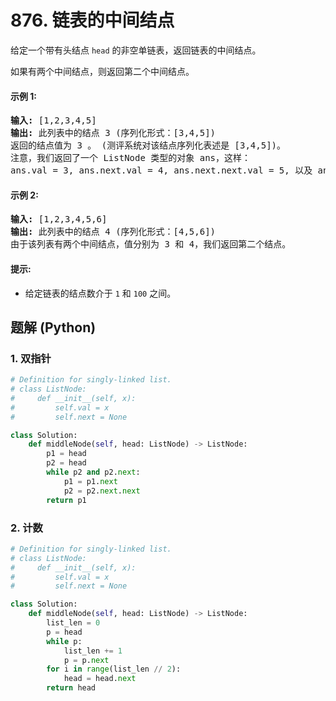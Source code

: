# 876. 链表的中间结点
给定一个带有头结点 ```head``` 的非空单链表，返回链表的中间结点。

如果有两个中间结点，则返回第二个中间结点。

#### 示例 1:
<pre>
<strong>输入:</strong> [1,2,3,4,5]
<strong>输出:</strong> 此列表中的结点 3 (序列化形式：[3,4,5])
返回的结点值为 3 。 (测评系统对该结点序列化表述是 [3,4,5])。
注意，我们返回了一个 ListNode 类型的对象 ans，这样：
ans.val = 3, ans.next.val = 4, ans.next.next.val = 5, 以及 ans.next.next.next = NULL.
</pre>

#### 示例 2:
<pre>
<strong>输入:</strong> [1,2,3,4,5,6]
<strong>输出:</strong> 此列表中的结点 4 (序列化形式：[4,5,6])
由于该列表有两个中间结点，值分别为 3 和 4，我们返回第二个结点。
</pre>

#### 提示:
* 给定链表的结点数介于 ```1``` 和 ```100``` 之间。

## 题解 (Python)

### 1. 双指针
```Python
# Definition for singly-linked list.
# class ListNode:
#     def __init__(self, x):
#         self.val = x
#         self.next = None

class Solution:
    def middleNode(self, head: ListNode) -> ListNode:
        p1 = head
        p2 = head
        while p2 and p2.next:
            p1 = p1.next
            p2 = p2.next.next
        return p1
```

### 2. 计数
```Python
# Definition for singly-linked list.
# class ListNode:
#     def __init__(self, x):
#         self.val = x
#         self.next = None

class Solution:
    def middleNode(self, head: ListNode) -> ListNode:
        list_len = 0
        p = head
        while p:
            list_len += 1
            p = p.next
        for i in range(list_len // 2):
            head = head.next
        return head
```
